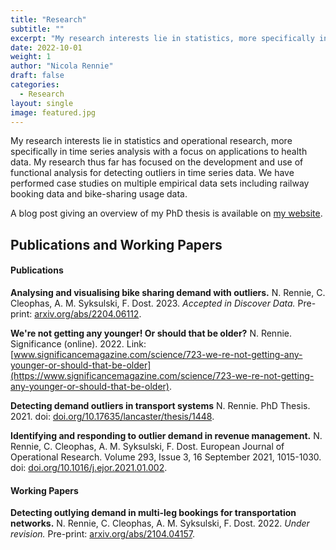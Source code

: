 ```yaml
---
title: "Research"
subtitle: ""
excerpt: "My research interests lie in statistics, more specifically in time series analysis, with a focus on applications to health data."
date: 2022-10-01
weight: 1
author: "Nicola Rennie"
draft: false
categories:
  - Research
layout: single
image: featured.jpg
---
```


My research interests lie in statistics and operational research, more specifically in time series analysis with a focus on applications to health data. My research thus far has focused on the development and use of functional analysis for detecting outliers in time series data. We have performed case studies on multiple empirical data sets including railway booking data and bike-sharing usage data.

A blog post giving an overview of my PhD thesis is available on [my website](https://nrennie.rbind.io/blog/2021-10-06-detecting-demand-outliers-in-transport-systems/).


## Publications and Working Papers

#### Publications

**Analysing and visualising bike sharing demand with outliers.** N. Rennie, C. Cleophas, A. M. Syksulski, F. Dost. 2023. *Accepted in Discover Data.* Pre-print: [arxiv.org/abs/2204.06112](https://arxiv.org/abs/2204.06112).


**We're not getting any younger! Or should that be older?** N. Rennie. Significance (online). 2022. Link: [www.significancemagazine.com/science/723-we-re-not-getting-any-younger-or-should-that-be-older](https://www.significancemagazine.com/science/723-we-re-not-getting-any-younger-or-should-that-be-older).


**Detecting demand outliers in transport systems** N. Rennie. PhD Thesis. 2021. doi: [doi.org/10.17635/lancaster/thesis/1448](https://doi.org/10.17635/lancaster/thesis/1448).


**Identifying and responding to outlier demand in revenue management.** N. Rennie, C. Cleophas, A. M. Syksulski, F. Dost. European Journal of Operational Research. Volume 293, Issue 3, 16 September 2021, 1015-1030. doi: [doi.org/10.1016/j.ejor.2021.01.002](https://doi.org/10.1016/j.ejor.2021.01.002).


#### Working Papers

**Detecting outlying demand in multi-leg bookings for transportation networks.** N. Rennie, C. Cleophas, A. M. Syksulski, F. Dost. 2022. *Under revision.* Pre-print: [arxiv.org/abs/2104.04157](https://arxiv.org/abs/2104.04157).



